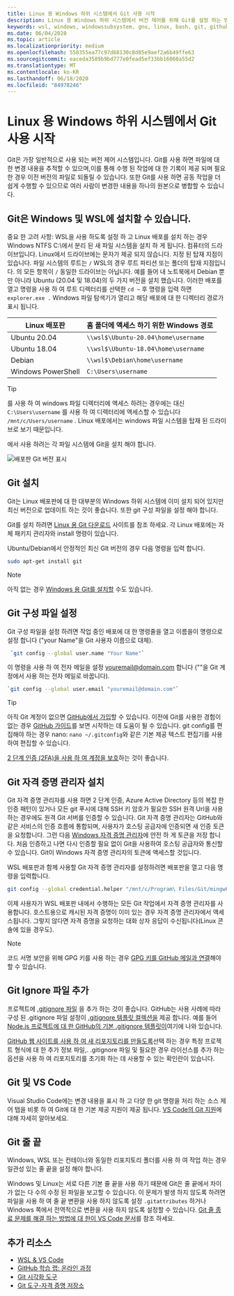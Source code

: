 ```yaml
---
title: Linux 용 Windows 하위 시스템에서 Git 사용 시작
description: Linux 용 Windows 하위 시스템에서 버전 제어를 위해 Git를 설정 하는 방법에 대해 알아봅니다.
keywords: wsl, windows, windowssubsystem, gnu, linux, bash, git, github, 버전 제어
ms.date: 06/04/2020
ms.topic: article
ms.localizationpriority: medium
ms.openlocfilehash: 550355ea77c97d68130c8d85e9aef2a6b49ffe63
ms.sourcegitcommit: eaceda3589b9bd777e0fead5ef33bb16060a55d2
ms.translationtype: MT
ms.contentlocale: ko-KR
ms.lasthandoff: 06/18/2020
ms.locfileid: "84978246"
---
```

# <a name="get-started-using-git-on-windows-subsystem-for-linux"></a>Linux 용 Windows 하위 시스템에서 Git 사용 시작

Git은 가장 일반적으로 사용 되는 버전 제어 시스템입니다. Git를 사용 하면 파일에 대 한 변경 내용을 추적할 수 있으며,이를 통해 수행 된 작업에 대 한 기록이 제공 되며 필요한 경우 이전 버전의 파일로 되돌릴 수 있습니다. 또한 Git를 사용 하면 공동 작업을 더 쉽게 수행할 수 있으므로 여러 사람이 변경한 내용을 하나의 원본으로 병합할 수 있습니다.

## <a name="git-can-be-installed-on-windows-and-on-wsl"></a>Git은 Windows 및 WSL에 설치할 수 있습니다.

중요 한 고려 사항: WSL을 사용 하도록 설정 하 고 Linux 배포를 설치 하는 경우 Windows NTFS C:\에서 분리 된 새 파일 시스템을 설치 하 게 됩니다. 컴퓨터의 드라이브입니다. Linux에서 드라이브에는 문자가 제공 되지 않습니다. 지정 된 탑재 지점이 있습니다. 파일 시스템의 루트는 `/` WSL의 경우 루트 파티션 또는 폴더의 탑재 지점입니다. 의 모든 항목이 `/` 동일한 드라이브는 아닙니다. 예를 들어 내 노트북에서 Debian 뿐만 아니라 Ubuntu (20.04 및 18.04)의 두 가지 버전을 설치 했습니다. 이러한 배포를 열고 명령을 사용 하 여 루트 디렉터리를 선택한 `cd ~` 후 명령을 입력 하면 `explorer.exe .` Windows 파일 탐색기가 열리고 해당 배포에 대 한 디렉터리 경로가 표시 됩니다.

| Linux 배포판 | 홈 폴더에 액세스 하기 위한 Windows 경로 |
| ----------- | ----------- |
| Ubuntu 20.04 | `\\wsl$\Ubuntu-20.04\home\username` |
| Ubuntu 18.04 | `\\wsl$\Ubuntu-18.04\home\username` |
| Debian | `\\wsl$\Debian\home\username` |
| Windows PowerShell | `C:\Users\username` |

> [!TIP]
> 를 사용 하 여 windows 파일 디렉터리에 액세스 하려는 경우에는 대신 `C:\Users\username` 를 사용 하 여 디렉터리에 액세스할 수 있습니다 `/mnt/c/Users/username` . Linux 배포에서는 windows 파일 시스템을 탑재 된 드라이브로 보기 때문입니다.

에서 사용 하려는 각 파일 시스템에 Git을 설치 해야 합니다.

![배포판 Git 버전 표시](../media/git-versions.gif)

## <a name="installing-git"></a>Git 설치

Git는 Linux 배포판에 대 한 대부분의 Windows 하위 시스템에 이미 설치 되어 있지만 최신 버전으로 업데이트 하는 것이 좋습니다. 또한 git 구성 파일을 설정 해야 합니다.

Git를 설치 하려면 [Linux 용 Git 다운로드](https://git-scm.com/download/linux) 사이트를 참조 하세요. 각 Linux 배포에는 자체 패키지 관리자와 install 명령이 있습니다.

Ubuntu/Debian에서 안정적인 최신 GIt 버전의 경우 다음 명령을 입력 합니다.

```bash
sudo apt-get install git
```

> [!NOTE]
> 아직 없는 경우 [Windows 용 Git를 설치할](https://git-scm.com/download/win) 수도 있습니다.

## <a name="git-config-file-setup"></a>Git 구성 파일 설정

Git 구성 파일을 설정 하려면 작업 중인 배포에 대 한 명령줄을 열고 이름을이 명령으로 설정 합니다 ("your Name"을 Git 사용자 이름으로 대체).

```bash
 `git config --global user.name "Your Name"`
```

이 명령을 사용 하 여 전자 메일을 설정 youremail@domain.com 합니다 (""을 Git 계정에서 사용 하는 전자 메일로 바꿉니다).

```bash
`git config --global user.email "youremail@domain.com"`
```

> [!TIP]
> 아직 Git 계정이 없으면 [GitHub에서 가입](https://github.com/join)할 수 있습니다. 이전에 Git를 사용한 경험이 없는 경우 [GitHub 가이드](https://guides.github.com/)를 보면 시작하는 데 도움이 될 수 있습니다. git config를 편집해야 하는 경우 nano: `nano ~/.gitconfig`와 같은 기본 제공 텍스트 편집기를 사용하여 편집할 수 있습니다.

[2 단계 인증 (2FA)을 사용 하 여 계정을 보호](https://help.github.com/en/github/authenticating-to-github/securing-your-account-with-two-factor-authentication-2fa)하는 것이 좋습니다.

## <a name="git-credential-manager-setup"></a>Git 자격 증명 관리자 설치

Git 자격 증명 관리자를 사용 하면 2 단계 인증, Azure Active Directory 등의 복잡 한 인증 패턴이 있거나 모든 git 푸시에 대해 SSH 키 암호가 필요한 SSH 원격 Url을 사용 하는 경우에도 원격 Git 서버를 인증할 수 있습니다. Git 자격 증명 관리자는 GitHub와 같은 서비스의 인증 흐름에 통합되며, 사용자가 호스팅 공급자에 인증되면 새 인증 토큰을 요청합니다. 그런 다음 [Windows 자격 증명 관리자](https://support.microsoft.com/help/4026814/windows-accessing-credential-manager)에 안전 하 게 토큰을 저장 합니다. 처음 인증하고 나면 다시 인증할 필요 없이 Git을 사용하여 호스팅 공급자와 통신할 수 있습니다. Git이 Windows 자격 증명 관리자의 토큰에 액세스할 것입니다.

WSL 배포판과 함께 사용할 Git 자격 증명 관리자를 설정하려면 배포판을 열고 다음 명령을 입력합니다.

```Bash
git config --global credential.helper "/mnt/c/Program\ Files/Git/mingw64/libexec/git-core/git-credential-manager.exe"
```

이제 사용자가 WSL 배포판 내에서 수행하는 모든 Git 작업에서 자격 증명 관리자를 사용합니다. 호스트용으로 캐시된 자격 증명이 이미 있는 경우 자격 증명 관리자에서 액세스됩니다. 그렇지 않다면 자격 증명을 요청하는 대화 상자 응답이 수신됩니다(Linux 콘솔에 있을 경우도).

> [!NOTE]
> 코드 서명 보안을 위해 GPG 키를 사용 하는 경우 [GPG 키를 GitHub 메일과 연결](https://help.github.com/en/github/authenticating-to-github/associating-an-email-with-your-gpg-key)해야 할 수 있습니다.

## <a name="adding-a-git-ignore-file"></a>Git Ignore 파일 추가

프로젝트에 [.gitignore 파일](https://help.github.com/en/articles/ignoring-files) 을 추가 하는 것이 좋습니다. GitHub는 사용 사례에 따라 구성 된 .gitignore 파일 설정이 [.gitignore 템플릿 컬렉션을](https://github.com/github/gitignore) 제공 합니다. 예를 들어 [Node.js 프로젝트에 대 한 GitHub의 기본 .gitignore 템플릿이](https://github.com/github/gitignore/blob/master/Node.gitignore)여기에 나와 있습니다.

[GitHub 웹 사이트를 사용 하 여 새 리포지토리를 만들도록](https://help.github.com/articles/create-a-repo)선택 하는 경우 특정 프로젝트 형식에 대 한 추가 정보 파일,. .gitignore 파일 및 필요한 경우 라이선스를 추가 하는 옵션을 사용 하 여 리포지토리를 초기화 하는 데 사용할 수 있는 확인란이 있습니다.

## <a name="git-and-vs-code"></a>Git 및 VS Code

Visual Studio Code에는 변경 내용을 표시 하 고 다양 한 git 명령을 처리 하는 소스 제어 탭을 비롯 하 여 Git에 대 한 기본 제공 지원이 제공 됩니다. [VS Code의 Git 지원](https://code.visualstudio.com/docs/editor/versioncontrol#_git-support)에 대해 자세히 알아보세요.

## <a name="git-line-endings"></a>Git 줄 끝

Windows, WSL 또는 컨테이너와 동일한 리포지토리 폴더를 사용 하 여 작업 하는 경우 일관성 있는 줄 끝을 설정 해야 합니다.

Windows 및 Linux는 서로 다른 기본 줄 끝을 사용 하기 때문에 Git은 줄 끝에서 차이가 없는 다 수의 수정 된 파일을 보고할 수 있습니다. 이 문제가 발생 하지 않도록 하려면 파일을 사용 하 여 줄 끝 변환을 사용 하지 않도록 설정 `.gitattributes` 하거나 Windows 쪽에서 전역적으로 변환을 사용 하지 않도록 설정할 수 있습니다. [Git 줄 종료 문제를 해결 하는 방법에 대 한이 VS Code 문서](https://code.visualstudio.com/docs/remote/troubleshooting#_resolving-git-line-ending-issues-in-containers-resulting-in-many-modified-files)를 참조 하세요.

## <a name="additional-resources"></a>추가 리소스

* [WSL & VS Code](./wsl-vscode.md)
* [GitHub 학습 랩: 온라인 과정](https://lab.github.com/)
* [Git 시각화 도구](http://git-school.github.io/visualizing-git/)
* [Git 도구-자격 증명 저장소](https://git-scm.com/book/it/v2/Git-Tools-Credential-Storage)
